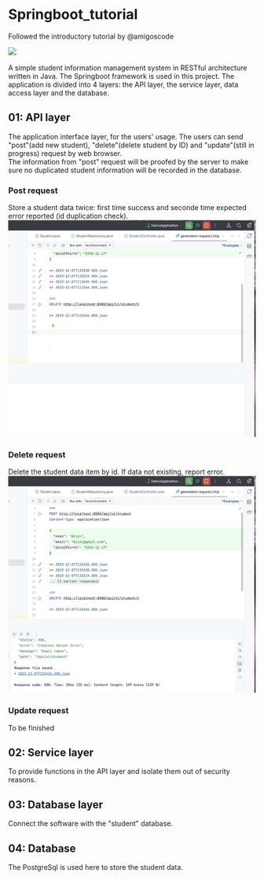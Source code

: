 # Springboot_tutorial
 Followed the introductory tutorial by @amigoscode<br>

 <image src="https://github.com/luiminyan/Springboot_tutorial/blob/main/images/springboot_structure.drawio.png" height="400"><br>

 A simple student information management system in RESTful architecture written in Java. The Springboot framework is used in this project. The application is divided into 4 layers: the API layer, the service layer, data access layer and the database.<br>

 ## 01: API layer<br>
 The application interface layer, for the users' usage. The users can send "post"(add new student), "delete"(delete student by ID) and "update"(still in progress) request by web browser.<br>
 The information from "post" request will be proofed by the server to make sure no duplicated student information will be recorded in the database.<br>
 ### Post request<br>
 Store a student data twice: first time success and seconde time expected error reported (id duplication check).<br>
 <img src="images/post-request.gif" alt="post-req-gif"><br>
 ### Delete request<br>
 Delete the student data item by id. If data not existing, report error.<br>
 <img src="images/delete-req.gif" alt="delete-request-gif">

 ### Update request<br>
 To be finished<br>

 ## 02: Service layer<br>
 To provide functions in the API layer and isolate them out of security reasons. <br>

 ## 03: Database layer<br>
 Connect the software with the "student" database.<br>

 ## 04: Database <br>
 The PostgreSql is used here to store the student data.<br>
 
